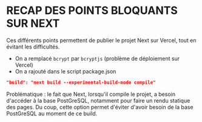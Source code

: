 # RECAP DES POINTS BLOQUANTS SUR NEXT

Ces différents points permettent de publier le projet Next sur Vercel, tout en évitant les difficultés.

- On a remplacé `bcrypt` par `bcryptjs` (problème de déploiement sur Vercel)
- On a rajouté dans le script package.json

```json
"build": "next build --experimental-build-mode compile"
```

Problématique : le fait que Next, lorsqu'il compile le projet, a besoin d'accéder à la base PostGreSQL, notamment pour faire un rendu statique des pages. Du coup, cette option permet d'éviter d'avoir besoin de la base PostGreSQL au moment de ce build.
